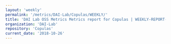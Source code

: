 ```yaml
---
layout: 'weekly'
permalink: '/metrics/DAI-Lab/Copulas/WEEKLY/'
title: 'DAI Lab OSS Metrics Metrics report for Copulas | WEEKLY-REPORT-2018-10-26'
organization: 'DAI-Lab'
repository: 'Copulas'
current_date: '2018-10-26'
---
```

